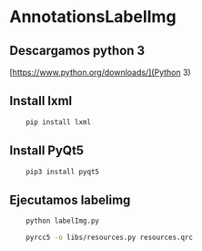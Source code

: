 # AnnotationsLabelImg
## Descargamos python 3
[https://www.python.org/downloads/](Python 3)
## Install lxml
```bash
    pip install lxml
```
## Install PyQt5
```bash
    pip3 install pyqt5
```

## Ejecutamos labelimg
```bash
    python labelImg.py
```

```bash
    pyrcc5 -o libs/resources.py resources.qrc
```

